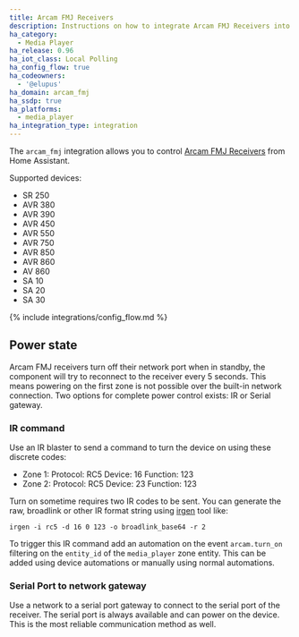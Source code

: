 ```yaml
---
title: Arcam FMJ Receivers
description: Instructions on how to integrate Arcam FMJ Receivers into Home Assistant.
ha_category:
  - Media Player
ha_release: 0.96
ha_iot_class: Local Polling
ha_config_flow: true
ha_codeowners:
  - '@elupus'
ha_domain: arcam_fmj
ha_ssdp: true
ha_platforms:
  - media_player
ha_integration_type: integration
---
```


The `arcam_fmj` integration allows you to control [Arcam FMJ Receivers](https://www.arcam.co.uk/range/fmj.htm) from Home Assistant.

Supported devices:

- SR 250
- AVR 380
- AVR 390
- AVR 450
- AVR 550
- AVR 750
- AVR 850
- AVR 860
- AV 860
- SA 10
- SA 20
- SA 30

{% include integrations/config_flow.md %}

## Power state

Arcam FMJ receivers turn off their network port when in standby, the component will try to reconnect to the receiver every 5 seconds. This means powering on the first zone is not possible over the built-in network connection. Two options for complete power control exists: IR or Serial gateway.

### IR command

Use an IR blaster to send a command to turn the device on using these discrete codes:

- Zone 1: Protocol: RC5 Device: 16 Function: 123
- Zone 2: Protocol: RC5 Device: 23 Function: 123

Turn on sometime requires two IR codes to be sent. You can generate the raw, broadlink or other IR format string using [irgen](https://github.com/elupus/irgen) tool like:

```shell
irgen -i rc5 -d 16 0 123 -o broadlink_base64 -r 2
```

To trigger this IR command add an automation on the event `arcam.turn_on` filtering on
the `entity_id` of the `media_player` zone entity. This can be added using device automations
or manually using normal automations.

### Serial Port to network gateway

Use a network to a serial port gateway to connect to the serial port of the
receiver. The serial port is always available and can power on the device.
This is the most reliable communication method as well.
